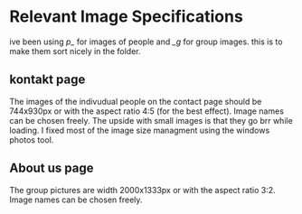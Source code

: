 # Relevant Image Specifications

ive been using *p_* for images of people and *_g* for group images. this is to make them sort nicely in the folder. 

## kontakt page

The images of the indivudual people on the contact page should be 744x930px or with the aspect ratio 4:5 (for the best effect). Image names can be chosen freely. The upside with small images is that they go brr while loading. I fixed most of the image size managment using the windows photos tool.  

## About us page

The group pictures are width 2000x1333px or with the aspect ratio 3:2. Image names can be chosen freely. 
